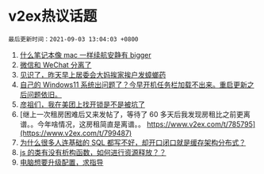 # v2ex热议话题

`最后更新时间：2021-09-03 13:04:03 +0800`

1. [什么笔记本像 mac 一样续航安静有 bigger](https://www.v2ex.com/t/799472)
1. [微信和 WeChat 分离了](https://www.v2ex.com/t/799546)
1. [见识了，昨天早上居委会大妈挨家挨户发蟑螂药](https://www.v2ex.com/t/799576)
1. [自己的 Windows11 系统出问题了？今早开机任务栏加载不出来。重启更新之后问题依旧。](https://www.v2ex.com/t/799583)
1. [彦祖们，我在美团上找开锁是不是被坑了](https://www.v2ex.com/t/799557)
1. [继上一次租房困难后又来发帖了，等待了 60 多天后我发现房租比之前更离谱。。今年啥情况，这房租简直是离谱。。
https://www.v2ex.com/t/785795](https://www.v2ex.com/t/799487)
1. [为什么很多人连基础的 SQL 都写不好，却开口闭口就是缓存架构分布式？](https://www.v2ex.com/t/799533)
1. [js 的类有没有析构函数，如何进行资源释放？？](https://www.v2ex.com/t/799592)
1. [电脑想要升级配置，求指导](https://www.v2ex.com/t/799477)

